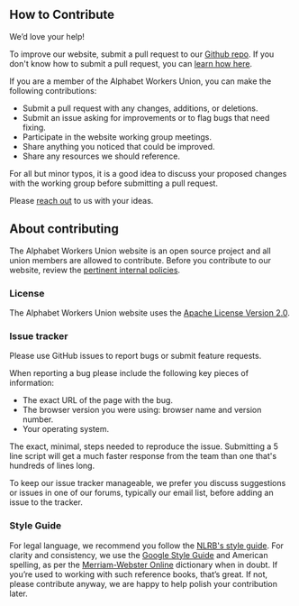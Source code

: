 ## How to Contribute

We’d love your help!

To improve our website, submit a pull request to our [Github repo](https://github.com/alphabetworkers/alphabetworkersunion.org).
If you don't know how to submit a pull request, you can [learn how here](https://guides.github.com/activities/hello-world/).

If you are a member of the Alphabet Workers Union, you can make the following contributions:

* Submit a pull request with any changes, additions, or deletions.
* Submit an issue asking for improvements or to flag bugs that need fixing.
* Participate in the website working group meetings.
* Share anything you noticed that could be improved.
* Share any resources we should reference.

For all but minor typos, it is a good idea to discuss your proposed changes with the working group before submitting a pull request.

Please [reach out](contact) to us with your ideas.

## About contributing

The Alphabet Workers Union website is an open source project and all union members are allowed to contribute. Before you contribute to our website, review the [pertinent internal policies](https://opensource.google/docs/patching/).

### License

The Alphabet Workers Union website uses the [Apache License Version 2.0](LICENSE).

### Issue tracker

Please use GitHub issues to report bugs or submit feature requests.

When reporting a bug please include the following key pieces of information:

* The exact URL of the page with the bug.
* The browser version you were using: browser name and version number.
* Your operating system.

The exact, minimal, steps needed to reproduce the issue. Submitting a 5 line script will get a much faster response from the team than one that's hundreds of lines long.

To keep our issue tracker manageable, we prefer you discuss suggestions or issues in one of our forums, typically our email list, before adding an issue to the tracker.

### Style Guide

For legal language, we recommend you follow the [NLRB's style guide](https://www.nlrb.gov/sites/default/files/attachments/basic-page/node-1727/stylemanual.pdf). For clarity and consistency, we use the [Google Style Guide](http://google.github.io/styleguide/) and American spelling, as per the [Merriam-Webster Online](https://www.merriam-webster.com/) dictionary when in doubt. If you’re used to working with such reference books, that’s great. If not, please contribute anyway, we are happy to help polish your contribution later.
